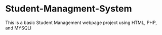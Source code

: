 # Student-Managment-System
This is a basic Student Management webpage project using HTML, PHP, and MYSQLI

